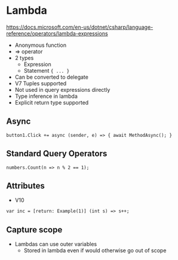 # Lambda
https://docs.microsoft.com/en-us/dotnet/csharp/language-reference/operators/lambda-expressions
- Anonymous function
- => operator
- 2 types
  - Expression
  - Statement ```{ ... }```
- Can be converted to delegate
- V7 Tuples supported
- Not used in query expressions directly
- Type inference in lambda
- Explicit return type supported

## Async
```
button1.Click += async (sender, e) => { await MethodAsync(); } 
```
## Standard Query Operators
```
numbers.Count(n => n % 2 == 1);
```
## Attributes
- V10
```
var inc = [return: Example(1)] (int s) => s++;
```
## Capture scope
- Lambdas can use outer variables
  - Stored in lambda even if would otherwise go out of scope
